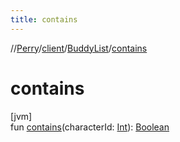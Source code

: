 ```yaml
---
title: contains
---
```

//[Perry](../../../index.html)/[client](../index.html)/[BuddyList](index.html)/[contains](contains.html)



# contains



[jvm]\
fun [contains](contains.html)(characterId: [Int](https://kotlinlang.org/api/latest/jvm/stdlib/kotlin/-int/index.html)): [Boolean](https://kotlinlang.org/api/latest/jvm/stdlib/kotlin/-boolean/index.html)




